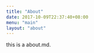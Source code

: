 ```yaml
---
title: "About"
date: 2017-10-09T22:37:40+08:00
menu: "main"
layout: "about"
---
```


this is a about.md.
